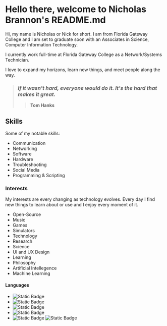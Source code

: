 
# Hello there, welcome to Nicholas Brannon's README.md

Hi, my name is Nicholas or Nick for short. I am from Florida Gateway College and I am set to graduate soon with an Associates in Science, Computer Information Technology.

I currently work full-time at Florida Gateway College as a Network/Systems Technician.

I love to expand my horizons, learn new things, and meet people along the way. 

> ### ***If it wasn't hard, everyone would do it. It's the hard that makes it great.***
>> **Tom Hanks**

## Skills

Some of my notable skills:
- Communication 
- Networking
- Software
- Hardware
- Troubleshooting
- Social Media
- Programming & Scripting

### Interests

My interests are every changing as technology evolves. Every day I find new things to learn about or use and I enjoy every moment of it.

- Open-Source
- Music
- Games
- Simulators
- Technology
- Research
- Science 
- UI and UX Design
- Learning
- Philosophy
- Artificial Intellegence
- Machine Learning

#### Languages
- ![Static Badge](https://img.shields.io/badge/-HTML5-HTML?logo=html5&labelColor=grey&color=red) 
- ![Static Badge](https://img.shields.io/badge/-Python-Python?logo=python&logoColor=yellow&labelColor=grey&color=blue)
- ![Static Badge](https://img.shields.io/badge/-Rust-Rust?logo=rust&logoColor=brown&labelColor=white&color=grey)
- ![Static Badge](https://img.shields.io/badge/-CSS-CSS?logo=css3&labelColor=grey&color=%231572B6)
- ![Static Badge](https://img.shields.io/badge/-Java-Java?logo=openjdk&logoColor=white&labelColor=grey&color=blue) ![Static Badge](https://img.shields.io/badge/-MySQL-MySQL?logo=mysql&labelColor=white&color=blue)
